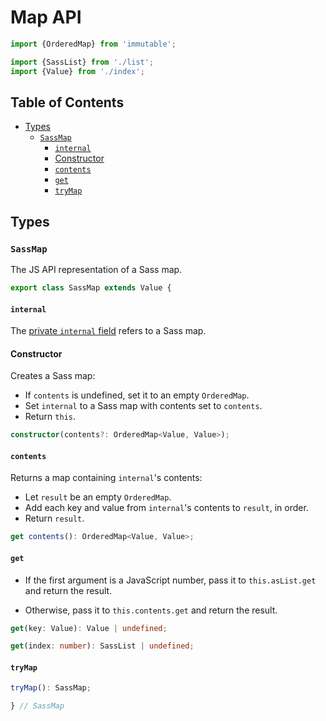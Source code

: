 # Map API

```ts
import {OrderedMap} from 'immutable';

import {SassList} from './list';
import {Value} from './index';
```

## Table of Contents

* [Types](#types)
  * [`SassMap`](#sassmap)
    * [`internal`](#internal)
    * [Constructor](#constructor)
    * [`contents`](#contents)
    * [`get`](#get)
    * [`tryMap`](#trymap)

## Types

### `SassMap`

The JS API representation of a Sass map.

```ts
export class SassMap extends Value {
```

#### `internal`

The [private `internal` field] refers to a Sass map.

[private `internal` field]: index.d.ts.md#internal


#### Constructor

Creates a Sass map:

* If `contents` is undefined, set it to an empty `OrderedMap`.
* Set `internal` to a Sass map with contents set to `contents`.
* Return `this`.

```ts
constructor(contents?: OrderedMap<Value, Value>);
```

#### `contents`

Returns a map containing `internal`'s contents:

* Let `result` be an empty `OrderedMap`.
* Add each key and value from `internal`'s contents to `result`, in order.
* Return `result`.

```ts
get contents(): OrderedMap<Value, Value>;
```

#### `get`

* If the first argument is a JavaScript number, pass it to `this.asList.get` and
  return the result.

* Otherwise, pass it to `this.contents.get` and return the result.

```ts
get(key: Value): Value | undefined;

get(index: number): SassList | undefined;
```

#### `tryMap`

```ts
tryMap(): SassMap;
```

```ts
} // SassMap
```
